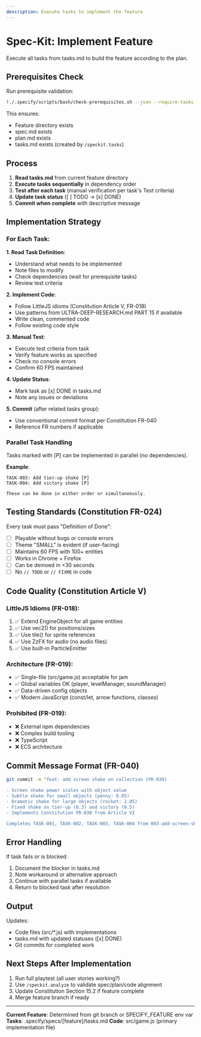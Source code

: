 ```yaml
---
description: Execute tasks to implement the feature
---
```


# Spec-Kit: Implement Feature

Execute all tasks from tasks.md to build the feature according to the plan.

## Prerequisites Check

Run prerequisite validation:
```bash
!./.specify/scripts/bash/check-prerequisites.sh --json --require-tasks --include-tasks
```

This ensures:
- Feature directory exists
- spec.md exists
- plan.md exists
- tasks.md exists (created by `/speckit.tasks`)

## Process

1. **Read tasks.md** from current feature directory
2. **Execute tasks sequentially** in dependency order
3. **Test after each task** (manual verification per task's Test criteria)
4. **Update task status** ([ ] TODO → [x] DONE)
5. **Commit when complete** with descriptive message

## Implementation Strategy

### For Each Task:

**1. Read Task Definition**:
- Understand what needs to be implemented
- Note files to modify
- Check dependencies (wait for prerequisite tasks)
- Review test criteria

**2. Implement Code**:
- Follow LittleJS idioms (Constitution Article V, FR-018)
- Use patterns from ULTRA-DEEP-RESEARCH.md PART 15 if available
- Write clean, commented code
- Follow existing code style

**3. Manual Test**:
- Execute test criteria from task
- Verify feature works as specified
- Check no console errors
- Confirm 60 FPS maintained

**4. Update Status**:
- Mark task as [x] DONE in tasks.md
- Note any issues or deviations

**5. Commit** (after related tasks group):
- Use conventional commit format per Constitution FR-040
- Reference FR numbers if applicable

### Parallel Task Handling

Tasks marked with [P] can be implemented in parallel (no dependencies).

**Example**:
```
TASK-003: Add tier-up shake [P]
TASK-004: Add victory shake [P]

These can be done in either order or simultaneously.
```

## Testing Standards (Constitution FR-024)

Every task must pass "Definition of Done":
- [ ] Playable without bugs or console errors
- [ ] Theme "SMALL" is evident (if user-facing)
- [ ] Maintains 60 FPS with 100+ entities
- [ ] Works in Chrome + Firefox
- [ ] Can be demoed in <30 seconds
- [ ] No `// TODO` or `// FIXME` in code

## Code Quality (Constitution Article V)

### LittleJS Idioms (FR-018):
1. ✅ Extend EngineObject for all game entities
2. ✅ Use vec2() for positions/sizes
3. ✅ Use tile() for sprite references
4. ✅ Use ZzFX for audio (no audio files)
5. ✅ Use built-in ParticleEmitter

### Architecture (FR-019):
- ✅ Single-file (src/game.js) acceptable for jam
- ✅ Global variables OK (player, levelManager, soundManager)
- ✅ Data-driven config objects
- ✅ Modern JavaScript (const/let, arrow functions, classes)

### Prohibited (FR-019):
- ❌ External npm dependencies
- ❌ Complex build tooling
- ❌ TypeScript
- ❌ ECS architecture

## Commit Message Format (FR-040)

```bash
git commit -m "feat: add screen shake on collection (FR-030)

- Screen shake power scales with object value
- Subtle shake for small objects (penny: 0.05)
- Dramatic shake for large objects (rocket: 2.05)
- Fixed shake on tier-up (0.3) and victory (0.5)
- Implements Constitution FR-030 from Article VI

Completes TASK-001, TASK-002, TASK-003, TASK-004 from 003-add-screen-shake-feedback"
```

## Error Handling

If task fails or is blocked:
1. Document the blocker in tasks.md
2. Note workaround or alternative approach
3. Continue with parallel tasks if available
4. Return to blocked task after resolution

## Output

Updates:
- Code files (src/*.js) with implementations
- tasks.md with updated statuses ([x] DONE)
- Git commits for completed work

## Next Steps After Implementation

1. Run full playtest (all user stories working?)
2. Use `/speckit.analyze` to validate spec/plan/code alignment
3. Update Constitution Section 15.2 if feature complete
4. Merge feature branch if ready

---

**Current Feature**: Determined from git branch or SPECIFY_FEATURE env var
**Tasks**: .specify/specs/[feature]/tasks.md
**Code**: src/game.js (primary implementation file)
